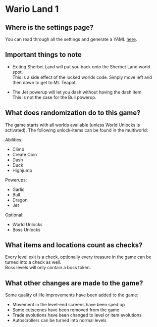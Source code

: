 # Wario Land 1

## Where is the settings page?

You can read through all the settings and generate a YAML [here](../player-settings).

## Important things to note

- Exiting Sherbet Land will put you back onto the Sherbet Land world spot.\
This is a side effect of the locked worlds code. Simply move left and then down to get to Mt. Teapot.

- The Jet powerup will let you dash without having the dash item.\
This is not the case for the Bull powerup.

## What does randomization do to this game?

The game starts with all worlds available (unless World Unlocks is activated).
The following unlock-items can be found in the multiworld:

Abilities:
- Climb
- Create Coin
- Dash
- Duck
- Highjump

Powerups:
- Garlic
- Bull
- Dragon
- Jet

Optional:
- World Unlocks
- Boss Unlocks

## What items and locations count as checks?

Every level exit is a check, optionally every treasure in the game can be turned into a check as well.\
Boss levels will only contain a boss token.

## What other changes are made to the game?

Some quality of life improvements have been added to the game:

- Movement in the level-end screens have been sped up
- Some cutscenes have been removed from the game
- Trade evolutions have been changed to level or item evolutions
- Autoscrollers can be turned into normal levels